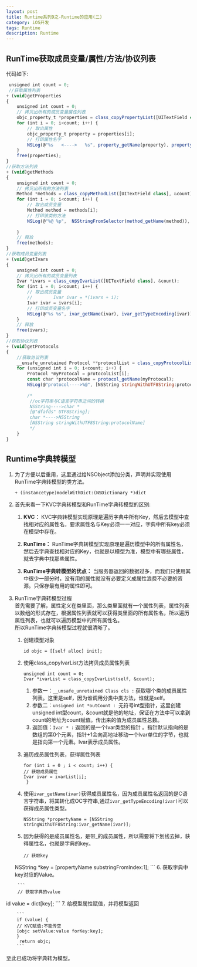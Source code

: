 ```yaml
---
layout: post
title: Runtime系列9之-Runtime的应用(二)
category: iOS开发
tags: Runtime
description: Runtime
--- 
```


## RunTime获取成员变量/属性/方法/协议列表

代码如下:

```javascript
 unsigned int count = 0;
 //获取属性列表
+ (void)getProperties
{
    unsigned int count = 0;
    // 拷贝出所有的成员变量属性列表
    objc_property_t *properties = class_copyPropertyList([UITextField class], &count);
    for (int i = 0; i<count; i++) {
        // 取出属性
        objc_property_t property = properties[i];
        // 打印属性名字
        NSLog(@"%s   <---->   %s", property_getName(property), property_getAttributes(property));
    }
    free(properties);
}
//获取方法列表
+ (void)getMethods
{
    unsigned int count = 0;
    // 拷贝出所有的方法列表
    Method *methods = class_copyMethodList([UITextField class], &count);
    for (int i = 0; i<count; i++) {
        // 取出成员变量
        Method method = methods[i];
        // 打印该类的方法
        NSLog(@"%@ %p",  NSStringFromSelector(method_getName(method)), method_getImplementation(method));
       
    }
    // 释放
    free(methods);
}
//获取成员变量列表
+ (void)getIvars
{
    unsigned int count = 0;
    // 拷贝出所有的成员变量列表
    Ivar *ivars = class_copyIvarList([UITextField class], &count);
    for (int i = 0; i<count; i++) {
        // 取出成员变量
        //        Ivar ivar = *(ivars + i);
        Ivar ivar = ivars[i];
        // 打印成员变量名字
        NSLog(@"%s %s", ivar_getName(ivar), ivar_getTypeEncoding(ivar));
    }
    // 释放
    free(ivars);
}
//获取协议列表
+ (void)getProtocols
{
    //获取协议列表
    __unsafe_unretained Protocol **protocolList = class_copyProtocolList([UITextField class], &count);
    for (unsigned int i = 0; i<count; i++) {
        Protocol *myProtocal = protocolList[i];
        const char *protocolName = protocol_getName(myProtocal);
        NSLog(@"protocol---->%@", [NSString stringWithUTF8String:protocolName]);
       
        /*
         //oc字符串与C语言字符串之间的转换
         NSString---->char *
         [@"dfafds" UTF8String];
         char *---->NSString
         [NSString stringWithUTF8String:protocolName]
         */
    }
}
```
## Runtime字典转模型
1. 为了方便以后重用，这里通过给NSObject添加分类，声明并实现使用RunTime字典转模型的类方法。

    ```
    + (instancetype)modelWithDict:(NSDictionary *)dict
    ```
2. 首先来看一下KVC字典转模型和RunTime字典转模型的区别:
    
    1. **KVC：** KVC字典转模型实现原理是遍历字典中所有Key，然后去模型中查找相对应的属性名，要求属性名与Key必须一一对应，字典中所有key必须在模型中存在。
    2. **RunTime：** RunTime字典转模型实现原理是遍历模型中的所有属性名，然后去字典查找相对应的Key，也就是以模型为准，模型中有哪些属性，就去字典中找那些属性。

    3. **RunTime字典转模型的优点：** 当服务器返回的数据过多，而我们只使用其中很少一部分时，没有用的属性就没有必要定义成属性浪费不必要的资源。只保存最有用的属性即可。
    
3. RunTime字典转模型过程       
首先需要了解，属性定义在类里面，那么类里面就有一个属性列表，属性列表以数组的形式存在，根据属性列表就可以获得类里面的所有属性名，所以遍历属性列表，也就可以遍历模型中的所有属性名。       
所以RunTime字典转模型过程就很清晰了。

    1. 创建模型对象 
    
        ```
        id objc = [[self alloc] init];
        ```
    2. 使用class_copyIvarList方法拷贝成员属性列表
    
        ```
        unsigned int count = 0;
        Ivar *ivarList = class_copyIvarList(self, &count);
        ```
        
        1. 参数一：`__unsafe_unretained Class cls :` 获取哪个类的成员属性列表。这里是self，因为谁调用分类中类方法，谁就是self。
        2. 参数二：`unsigned int *outCount : `无符号int型指针，这里创建unsigned int型count，&count就是他的地址，保证在方法中可以拿到count的地址为count赋值。传出来的值为成员属性总数。
        3. 返回值：`Ivar * :` 返回的是一个Ivar类型的指针 。指针默认指向的是数组的第0个元素，指针+1会向高地址移动一个Ivar单位的字节，也就是指向第一个元素。Ivar表示成员属性。
    3. 遍历成员属性列表，获得属性列表
    
        ```
        for (int i = 0 ; i < count; i++) {
        // 获取成员属性
        Ivar ivar = ivarList[i];
         }
        ```
    4.  使用`ivar_getName(ivar)`获得成员属性名，因为成员属性名返回的是C语言字符串，将其转化成OC字符串,通过`ivar_getTypeEncoding(ivar)`可以获得成员属性类型。
    
        ```
        NSString *propertyName = [NSString stringWithUTF8String:ivar_getName(ivar)];
        ```
    5. 因为获得的是成员属性名，是带_的成员属性，所以需要将下划线去掉，获得属性名，也就是字典的key。
    
        ```
        // 获取key
    NSString *key = [propertyName substringFromIndex:1];
        ```
    6. 获取字典中key对应的Value。
    
        ```
        // 获取字典的value
id value = dict[key];
        ```
    7. 给模型属性赋值，并将模型返回
    
        ```
        if (value) {
        // KVC赋值:不能传空
        [objc setValue:value forKey:key];
        }
         return objc;
        ```
        
至此已成功将字典转为模型。

